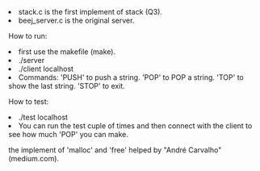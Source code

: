 
  <li> stack.c is the first implement of stack (Q3).
  <li> beej_server.c is the original server.
    
  How to run:
    <li> first use the makefile (make).
    <li> ./server
    <li> ./client localhost
    <li> Commands:
    'PUSH' to push a string.
    'POP' to POP a string.
    'TOP' to show the last string.
    'STOP' to exit.
      
   How to test:
      <li> ./test localhost
      <li> You can run the test cuple of times and then connect with the client to see how much 'POP' you can make.
     
the implement of 'malloc' and 'free' helped by "André Carvalho" (medium.com).
